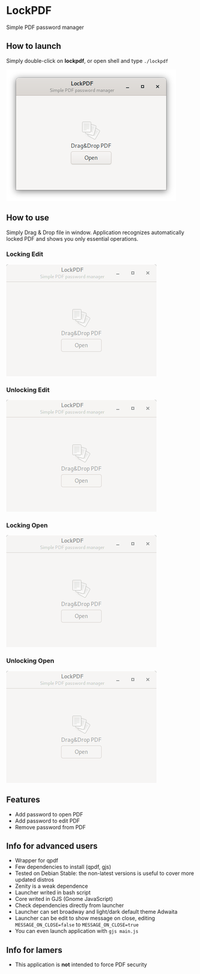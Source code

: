 # LockPDF
Simple PDF password manager

## How to launch
Simply double-click on **lockpdf**, or open shell and type `./lockpdf`

![main_window](https://raw.githubusercontent.com/TonyWhite/LockPDF/main/Screenshots/MainWindow.png)

## How to use
Simply Drag & Drop file in window. Application recognizes automatically locked PDF and shows you only essential operations.

### Locking Edit
![locking_edit](https://raw.githubusercontent.com/TonyWhite/LockPDF/main/Screenshots/LockingEdit.gif)

### Unlocking Edit
![unlocking_edit](https://raw.githubusercontent.com/TonyWhite/LockPDF/main/Screenshots/UnlockingEdit.gif)

### Locking Open
![locking_open](https://raw.githubusercontent.com/TonyWhite/LockPDF/main/Screenshots/LockingOpen.gif)

### Unlocking Open
![unlocking_open](https://raw.githubusercontent.com/TonyWhite/LockPDF/main/Screenshots/UnlockingOpen.gif)


## Features
- Add password to open PDF
- Add password to edit PDF
- Remove password from PDF

## Info for advanced users
- Wrapper for qpdf
- Few dependencies to install (qpdf, gjs)
- Tested on Debian Stable: the non-latest versions is useful to cover more updated distros
- Zenity is a weak dependence
- Launcher writed in bash script
- Core writed in GJS (Gnome JavaScript)
- Check dependencies directly from launcher
- Launcher can set broadway and light/dark default theme Adwaita
- Launcher can be edit to show message on close, editing `MESSAGE_ON_CLOSE=false` to `MESSAGE_ON_CLOSE=true`
- You can even launch application with `gjs main.js`

## Info for lamers
- This application is **not** intended to force PDF security
